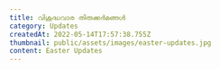 ```yaml
---
title: വിശുദ്ധവാര തിരുക്കർമങ്ങൾ
category: Updates
createdAt: 2022-05-14T17:57:38.755Z
thumbnail: public/assets/images/easter-updates.jpg
content: Easter Updates
---
```

